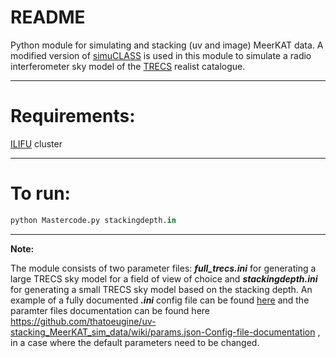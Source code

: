 # README

Python module for simulating and stacking (uv and image) MeerKAT data. A modified version of [simuCLASS](https://bitbucket.org/itrharrison/simuclass/src/master/) is used in this module to simulate a radio interferometer sky model of the [TRECS](https://arxiv.org/abs/1805.05222) realist catalogue.

---

# Requirements:
[ILIFU](http://docs.ilifu.ac.za/#/) cluster

---

# To run:
```python
python Mastercode.py stackingdepth.in
```
---

**Note:**

The module consists of two parameter files: ***full_trecs.ini*** for generating a large TRECS sky model for a field of view of choice and ***stackingdepth.ini*** for generating a small TRECS sky model based on the stacking depth. An example of a fully documented ***.ini*** config file can be found [here](https://bitbucket.org/itrharrison/simuclass/src/master/example_verbose.ini) and the paramter files documentation can be found here <https://github.com/thatoeugine/uv-stacking_MeerKAT_sim_data/wiki/params.json-Config-file-documentation> , in a case where the default parameters need to be changed.
